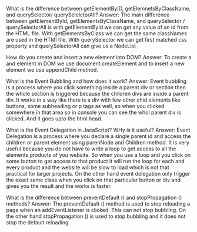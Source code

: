 What is the difference between getElementByID, getElemnetsByClassName, and querySelector/ querySelelctorAll?
Answer: The main difference between getElementById, getElementsByClassName, and querySelector / querySelectorAll is with getElementById we can get any value of an id from the HTML file. With getElementsByClass we can get the same classNames are used in the HTMl file. With querySelector we can get first matched css property and querySelectorAll can give us a NodeList  

How do you create and insert a new element into DOM?
Answer: To create a and element in  DOM we use document.createElement and to insert a new element we use appendChild method.

What is the Event Bubbling and how does it work?
Answer: Event bubbling is a process where you click something inside a parent div or section then the whole section is triggered because the children divs are inside a parent div. It works in a way like there is a div with few other chid elements like buttons, some subheading or p tags as well, so when you clicked somewhere in that area so in console you can see the whol parent div is clicked. And it goes upto the html head. 

What is the Event Delegation in JacaScript? WHy is it useful?
Answer: Event Delegation is a process where you declare a single parent id and access the children or parent element using parenNode and Children method. It is very useful because you do not have to write a loop to get access to all the elements products of you website. So when you use a loop and you click on some button to get access to that product it will run the loop for each and every product and the website will be slow to load which is not that practical for larger projects. On the other hand event delegation only trigger the exact same class when you click on that particular button or div and gives you the result and the 
works is faster. 

What is the difference between preventDefault () and stopPropagation () methods?
Answer: The preventDefault () method is used to stop reloading a page when an addEventListener is clicked. This can not stop bubbling. On the other hand  stopPropagation ()  is used to stop bubbling and it does not stop the default reloading.

